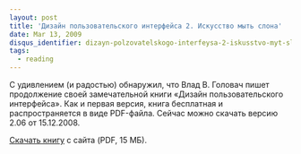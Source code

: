```yaml
---
layout: post
title: 'Дизайн пользовательского интерфейса 2. Искусство мыть слона'
date: Mar 13, 2009
disqus_identifier: dizayn-polzovatelskogo-interfeysa-2-iskusstvo-myt-slona
tags:
  - reading
---
```


С удивлением (и радостью) обнаружил, что Влад В. Головач пишет продолжение своей замечательной книги «Дизайн пользовательского интерфейса». Как и первая версия, книга бесплатная и распространяется в виде PDF-файла. Сейчас можно скачать версию 2.06 от 15.12.2008.

[Скачать книгу](http://uibook2.usethics.ru/) с сайта (PDF, 15 МБ).
